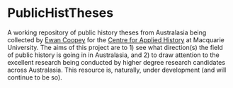 # PublicHistTheses
A working repository of public history theses from Australasia being collected by [Ewan Coopey](https://orcid.org/0000-0001-8633-6418) for the [Centre for Applied History](https://www.mq.edu.au/research/research-centres-groups-and-facilities/resilient-societies/centres/centre-for-applied-history) at Macquarie University. The aims of this project are to 1) see what direction(s) the field of public history is going in in Australasia, and 2) to draw attention to the excellent research being conducted by higher degree research candidates across Australasia. This resource is, naturally, under development (and will continue to be so).
